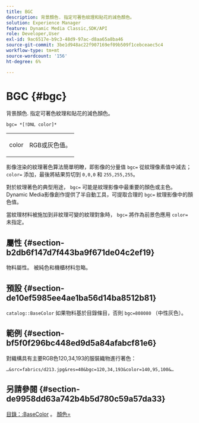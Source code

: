 ```yaml
---
title: BGC
description: 背景顏色. 指定可著色紋理和貼花的減色顏色。
solution: Experience Manager
feature: Dynamic Media Classic,SDK/API
role: Developer,User
exl-id: 9ac6517e-b9c3-48d9-97ac-d8aa65a8ba46
source-git-commit: 3be1d948ac22f907169ef09b509f1cebceaec5c4
workflow-type: tm+mt
source-wordcount: '156'
ht-degree: 6%

---
```


# BGC {#bgc}

背景顏色. 指定可著色紋理和貼花的減色顏色。

`bgc= *[!DNL color]*`

<table id="simpletable_131302355CAB4900A7B45FED903A1AAD" class="- topic/simpletable "> 
 <tr class="- topic/strow strow"> 
  <td class="- topic/stentry stentry"> <p><span class="+ topic/keyword sw-d/varname varname"> color</span> </p> </td> 
  <td class="- topic/stentry stentry"> <p>RGB或灰色值。 </p></td> 
 </tr> 
</table>

影像渲染的紋理著色算法簡單明瞭，即影像的分量值 `bgc=` 從紋理像素值中減去； `color=` 添加，最後將結果剪切到 `0,0,0` 和 `255,255,255`。

對於紋理著色的典型用途， `bgc=` 可能是紋理影像中最重要的顏色或主色。 Dynamic Media影像創作提供了半自動工具，可提取合理的 `bgc=` 紋理影像中的顏色值。

當紋理材料被施加到非紋理可變的紋理對象時， `bgc=` 將作為前景色應用 `color=` 未指定。

## 屬性 {#section-b2db6f147d7f443ba9f671de04c2ef19}

物料屬性。 被純色和機櫃材料忽略。

## 預設 {#section-de10ef5985ee4ae1ba56d14ba8512b81}

`catalog::BaseColor` 如果物料基於目錄條目，否則 `bgc=808080` （中性灰色）。

## 範例 {#section-bf5f0f296bc448ed9d5a84afabcf81e6}

對織構具有主要RGB色120,34,193的服裝織物進行著色：

`…&src=fabrics/d213.jpg&res=40&bgc=120,34,193&color=140,95,100&…`

## 另請參閱 {#section-de9958dd63a742b4b5d780c59a57da33}

[目錄：:BaseColor](../../../../../ir-api/material-cat/image-rendering-api-ref/c-ir-material-catalog/c-ir-material-data-reference/r-ir-basecolor.md#reference-5f02371b1d8e444ab12d2614d9792de8) 。 [顏色=](../../../../../ir-api/http-protocol/image-rendering-api-ref/c-ir-http-protocol-ref/c-ir-http-protocol-command-reference/r-ir-http-color.md#reference-ea3cba9edfe94dbab86d8f123a9ed0aa)
